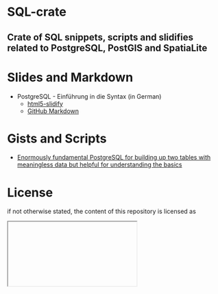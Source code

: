 # SQL-crate

## Crate of SQL snippets, scripts and slidifies related to PostgreSQL, PostGIS and SpatiaLite

# Slides and Markdown

* PostgreSQL - Einführung in die Syntax (in German)
  * [html5-slidify](http://kacebe.github.io/sql_crate/slidify/psql/PostgreSQL-Slides/#1)
  * [GitHub Markdown](https://github.com/kacebe/sql_crate/blob/master/slidify/psql/PostgreSQL-Slides/index.md)

# Gists and Scripts

* [Enormously fundamental PostgreSQL for building up two tables with meaningless data but helpful for understanding the basics](https://gist.github.com/kacebe/10995814)

# License

if not otherwise stated, the content of this repository is licensed as

<iframe><a rel="license" href="http://creativecommons.org/licenses/by-sa/4.0/"><img alt="Creative Commons Lizenzvertrag" style="border-width:0" src="http://i.creativecommons.org/l/by-sa/4.0/80x15.png" /></a><br /><span xmlns:dct="http://purl.org/dc/terms/" property="dct:title">SQL-Crate</span> von <a xmlns:cc="http://creativecommons.org/ns#" href="https://github.com/kacebe/sql_crate/" property="cc:attributionName" rel="cc:attributionURL">Kai-Christian Bruhn</a> ist lizenziert unter einer <a rel="license" href="http://creativecommons.org/licenses/by-sa/4.0/">Creative Commons Namensnennung - Weitergabe unter gleichen Bedingungen 4.0 International Lizenz</a>.</iframe>



